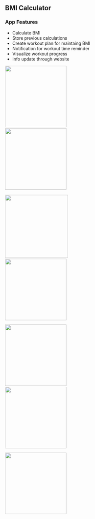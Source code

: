 ## BMI Calculator
### App Features
* Calculate BMI
* Store previous calculations
* Create workout plan for maintaing BMI
* Notification for workout time reminder
* Visualize workout progress
* Info update through website

<img src="https://github.com/nasir82/BMI-Calculator/assets/106889332/3d2aa6ea-2e3c-4743-9c55-7523a52d5499" width="200"> &nbsp; &nbsp; &nbsp; &nbsp; &nbsp; &nbsp; &nbsp; &nbsp;&nbsp; &nbsp; &nbsp; &nbsp; &nbsp; &nbsp; &nbsp;<img src = "https://github.com/nasir82/BMI-Calculator/assets/106889332/4320fc79-35a8-49d7-b39d-fd32667093fa" width="200">&nbsp; &nbsp; &nbsp; &nbsp; &nbsp; &nbsp; &nbsp; &nbsp; &nbsp; &nbsp; &nbsp; &nbsp; &nbsp; &nbsp; &nbsp;

<img src="https://github.com/nasir82/BMI-Calculator/assets/106889332/77b2756d-b1b5-4db4-b7df-cbf04764384b" width="205"> &nbsp; &nbsp; &nbsp; &nbsp; &nbsp; &nbsp; &nbsp; &nbsp; &nbsp; &nbsp; &nbsp; &nbsp;&nbsp; &nbsp; &nbsp; &nbsp;<img src = "https://github.com/nasir82/BMI-Calculator/assets/106889332/2c1c8cca-e2c9-409c-a815-70cf4a3f8661" width="200">

<img src="https://github.com/nasir82/BMI-Calculator/assets/106889332/84280d4b-a6b1-439a-8ac7-79da5c3c91ab" width="200"> &nbsp; &nbsp; &nbsp; &nbsp; &nbsp; &nbsp; &nbsp; &nbsp; &nbsp; &nbsp; &nbsp; &nbsp;&nbsp; &nbsp; &nbsp;<img src = "https://github.com/nasir82/BMI-Calculator/assets/106889332/fe64eb6e-5c34-4188-a622-c604d568cc3b" width="200">

<img src="https://github.com/nasir82/BMI-Calculator/assets/106889332/d70c43b3-d1f8-4149-9f58-f894ff566dd2" width="200">



